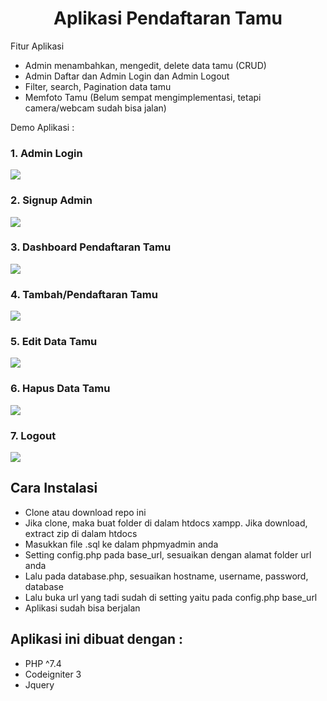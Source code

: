 <h1 align="center">
    Aplikasi Pendaftaran Tamu
</h1>

<p>
    Fitur Aplikasi
</p>

- Admin menambahkan, mengedit, delete data tamu (CRUD)
- Admin Daftar dan Admin Login dan Admin Logout
- Filter, search, Pagination data tamu
- Memfoto Tamu (Belum sempat mengimplementasi, tetapi camera/webcam sudah bisa jalan)

Demo Aplikasi :

<h3>1. Admin Login</h3>

<img src="dokumentasi foto/img/login page.PNG">

<h3>2. Signup Admin</h3>

<img src="dokumentasi foto/img/signup admin.PNG">

<h3>3. Dashboard Pendaftaran Tamu</h3>

<img src="dokumentasi foto/img/beranda page (pendaftaran tamu).PNG">

<h3>4. Tambah/Pendaftaran Tamu</h3>

<img src="dokumentasi foto/img/add pendaftaran tamu.PNG">

<h3>5. Edit Data Tamu</h3>

<img src="dokumentasi foto/img/edit data tamu.PNG">

<h3>6. Hapus Data Tamu</h3>

<img src="dokumentasi foto/img/hapus data tamu.PNG">

<h3>7. Logout</h3>

<img src="dokumentasi foto/img/logout.PNG">

## Cara Instalasi

- Clone atau download repo ini
- Jika clone, maka buat folder di dalam htdocs xampp. Jika download, extract zip di dalam htdocs
- Masukkan file .sql ke dalam phpmyadmin anda
- Setting config.php pada base_url, sesuaikan dengan alamat folder url anda
- Lalu pada database.php, sesuaikan hostname, username, password, database
- Lalu buka url yang tadi sudah di setting yaitu pada config.php base_url
- Aplikasi sudah bisa berjalan

## Aplikasi ini dibuat dengan :
- PHP ^7.4
- Codeigniter 3
- Jquery